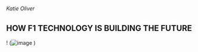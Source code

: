 ###### Katie Oliver 
## HOW F1 TECHNOLOGY IS BUILDING THE FUTURE

! (![image](https://user-images.githubusercontent.com/94462126/142042514-34c32335-ad0d-4ea4-b0db-d3ce7511a4be.png)
)


